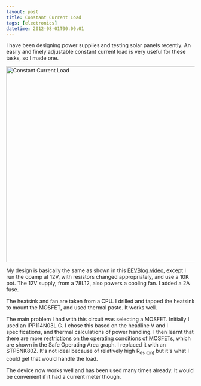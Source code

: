 ```yaml
---
layout: post
title: Constant Current Load
tags: [electronics]
datetime: 2012-08-01T00:00:01
---
```


I have been designing power supplies and testing solar panels recently. An
easily and finely adjustable constant current load is very useful for these
tasks, so I made one.

<a href="https://www.flickr.com/photos/mm0hai/7690254990/" title="Constant
Current Load by mm0hai, on Flickr"><img
src="https://farm9.staticflickr.com/8287/7690254990_1f846f9bb6_z.jpg"
width="640" height="523" alt="Constant Current Load"></a>

My design is basically the same as shown in this <a
href="http://www.eevblog.com/2010/08/01/eevblog-102-diy-constant-current-dummy-load-for-power-supply-and-battery-testing/">EEVBlog
video</a>, except I run the opamp at 12V, with resistors changed
appropriately, and use a 10K pot. The 12V supply, from a 78L12, also powers a
cooling fan. I added a 2A fuse.

The heatsink and fan are taken from a CPU. I drilled and tapped the heatsink
to mount the MOSFET, and used thermal paste. It works well.

The main problem I had with this circuit was selecting a MOSFET. Initially I
used an IPP114N03L G. I chose this based on the headline V and I
specifications, and thermal calculations of power handling. I then learnt that
there are more <a
href="/blog/2012/07/09/How-to-Kill-a-MOSFET.html">restrictions on the
operating conditions of MOSFETs</a>, which are shown in the Safe Operating
Area graph. I replaced it with an STP5NK80Z. It's not ideal because of
relatively high R<sub>ds (on)</sub> but it's what I could get that would handle
the load.

The device now works well and has been used many times already. It would be
convenient if it had a current meter though.